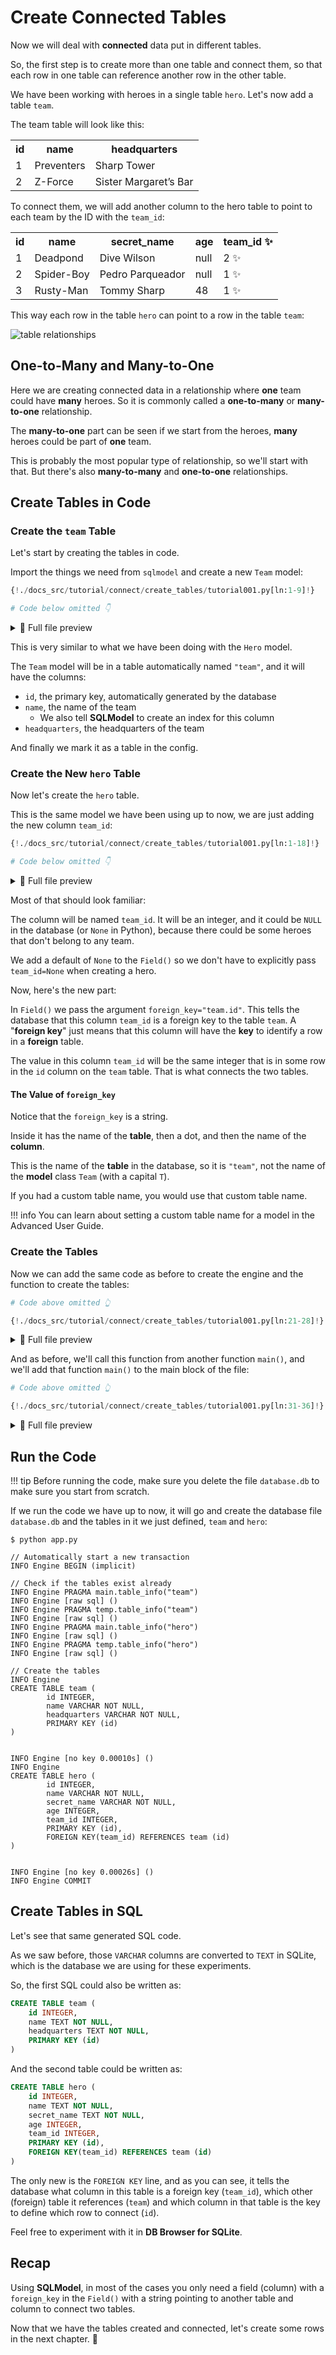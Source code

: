 # Create Connected Tables

Now we will deal with **connected** data put in different tables.

So, the first step is to create more than one table and connect them, so that each row in one table can reference another row in the other table.

We have been working with heroes in a single table `hero`. Let's now add a table `team`.

The team table will look like this:

<table>
<tr>
<th>id</th><th>name</th><th>headquarters</th>
</tr>
<tr>
<td>1</td><td>Preventers</td><td>Sharp Tower</td>
</tr>
<tr>
<td>2</td><td>Z-Force</td><td>Sister Margaret’s Bar</td>
</tr>
</table>

To connect them, we will add another column to the hero table to point to each team by the ID with the `team_id`:

<table>
<tr>
<th>id</th><th>name</th><th>secret_name</th><th>age</th><th>team_id ✨</th>
</tr>
<tr>
<td>1</td><td>Deadpond</td><td>Dive Wilson</td><td>null</td><td>2 ✨</td>
</tr>
<tr>
<td>2</td><td>Spider-Boy</td><td>Pedro Parqueador</td><td>null</td><td>1 ✨</td>
</tr>
<tr>
<td>3</td><td>Rusty-Man</td><td>Tommy Sharp</td><td>48</td><td>1 ✨</td>
</tr>
</table>

This way each row in the table `hero` can point to a row in the table `team`:

<img alt="table relationships" src="/img/databases/relationships.svg">

## One-to-Many and Many-to-One

Here we are creating connected data in a relationship where **one** team could have **many** heroes. So it is commonly called a **one-to-many** or **many-to-one** relationship.

The **many-to-one** part can be seen if we start from the heroes, **many** heroes could be part of **one** team.

This is probably the most popular type of relationship, so we'll start with that. But there's also **many-to-many** and **one-to-one** relationships.

## Create Tables in Code

### Create the `team` Table

Let's start by creating the tables in code.

Import the things we need from `sqlmodel` and create a new `Team` model:

```Python hl_lines="6-9"
{!./docs_src/tutorial/connect/create_tables/tutorial001.py[ln:1-9]!}

# Code below omitted 👇
```

<details>
<summary>👀 Full file preview</summary>

```Python
{!./docs_src/tutorial/connect/create_tables/tutorial001.py!}
```

</details>

This is very similar to what we have been doing with the `Hero` model.

The `Team` model will be in a table automatically named `"team"`, and it will have the columns:

* `id`, the primary key, automatically generated by the database
* `name`, the name of the team
    * We also tell **SQLModel** to create an index for this column
* `headquarters`, the headquarters of the team

And finally we mark it as a table in the config.

### Create the New `hero` Table

Now let's create the `hero` table.

This is the same model we have been using up to now, we are just adding the new column `team_id`:

```Python hl_lines="18"
{!./docs_src/tutorial/connect/create_tables/tutorial001.py[ln:1-18]!}

# Code below omitted 👇
```

<details>
<summary>👀 Full file preview</summary>

```Python
{!./docs_src/tutorial/connect/create_tables/tutorial001.py!}
```

</details>

Most of that should look familiar:

The column will be named `team_id`. It will be an integer, and it could be `NULL` in the database (or `None` in Python), because there could be some heroes that don't belong to any team.

We add a default of `None` to the `Field()` so we don't have to explicitly pass `team_id=None` when creating a hero.

Now, here's the new part:

In `Field()` we pass the argument `foreign_key="team.id"`. This tells the database that this column `team_id` is a foreign key to the table `team`. A "**foreign key**" just means that this column will have the **key** to identify a row in a **foreign** table.

The value in this column `team_id` will be the same integer that is in some row in the `id` column on the `team` table. That is what connects the two tables.

#### The Value of `foreign_key`

Notice that the `foreign_key` is a string.

Inside it has the name of the **table**, then a dot, and then the name of the **column**.

This is the name of the **table** in the database, so it is `"team"`, not the name of the **model** class `Team` (with a capital `T`).

If you had a custom table name, you would use that custom table name.

!!! info
    You can learn about setting a custom table name for a model in the Advanced User Guide.

### Create the Tables

Now we can add the same code as before to create the engine and the function to create the tables:

```Python hl_lines="3-4  6  9-10"
# Code above omitted 👆

{!./docs_src/tutorial/connect/create_tables/tutorial001.py[ln:21-28]!}
```

<details>
<summary>👀 Full file preview</summary>

```Python
{!./docs_src/tutorial/connect/create_tables/tutorial001.py!}
```

</details>

And as before, we'll call this function from another function `main()`, and we'll add that function `main()` to the main block of the file:

```Python hl_lines="3-4  7-8"
# Code above omitted 👆

{!./docs_src/tutorial/connect/create_tables/tutorial001.py[ln:31-36]!}
```

<details>
<summary>👀 Full file preview</summary>

```Python
{!./docs_src/tutorial/connect/create_tables/tutorial001.py!}
```

</details>

## Run the Code

!!! tip
    Before running the code, make sure you delete the file `database.db` to make sure you start from scratch.

If we run the code we have up to now, it will go and create the database file `database.db` and the tables in it we just defined, `team` and `hero`:

<div class="termy">

```console
$ python app.py

// Automatically start a new transaction
INFO Engine BEGIN (implicit)

// Check if the tables exist already
INFO Engine PRAGMA main.table_info("team")
INFO Engine [raw sql] ()
INFO Engine PRAGMA temp.table_info("team")
INFO Engine [raw sql] ()
INFO Engine PRAGMA main.table_info("hero")
INFO Engine [raw sql] ()
INFO Engine PRAGMA temp.table_info("hero")
INFO Engine [raw sql] ()

// Create the tables
INFO Engine 
CREATE TABLE team (
        id INTEGER, 
        name VARCHAR NOT NULL, 
        headquarters VARCHAR NOT NULL, 
        PRIMARY KEY (id)
)


INFO Engine [no key 0.00010s] ()
INFO Engine 
CREATE TABLE hero (
        id INTEGER, 
        name VARCHAR NOT NULL, 
        secret_name VARCHAR NOT NULL, 
        age INTEGER, 
        team_id INTEGER, 
        PRIMARY KEY (id), 
        FOREIGN KEY(team_id) REFERENCES team (id)
)


INFO Engine [no key 0.00026s] ()
INFO Engine COMMIT
```

</div>

## Create Tables in SQL

Let's see that same generated SQL code.

As we saw before, those `VARCHAR` columns are converted to `TEXT` in SQLite, which is the database we are using for these experiments.

So, the first SQL could also be written as:

```SQL
CREATE TABLE team (
    id INTEGER, 
    name TEXT NOT NULL, 
    headquarters TEXT NOT NULL, 
    PRIMARY KEY (id)
)
```

And the second table could be written as:

```SQL hl_lines="8"
CREATE TABLE hero (
    id INTEGER, 
    name TEXT NOT NULL, 
    secret_name TEXT NOT NULL, 
    age INTEGER, 
    team_id INTEGER, 
    PRIMARY KEY (id), 
    FOREIGN KEY(team_id) REFERENCES team (id)
)
```

The only new  is the `FOREIGN KEY` line, and as you can see, it tells the database what column in this table is a foreign key (`team_id`), which other (foreign) table it references (`team`) and which column in that table is the key to define which row to connect (`id`).

Feel free to experiment with it in **DB Browser for SQLite**.

## Recap

Using **SQLModel**, in most of the cases you only need a field (column) with a `foreign_key` in the `Field()` with a string pointing to another table and column to connect two tables.

Now that we have the tables created and connected, let's create some rows in the next chapter. 🚀
